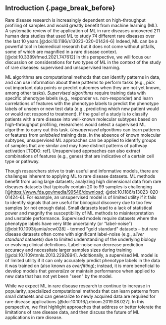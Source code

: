 ## Introduction {.page_break_before}

Rare disease research is increasingly dependent on high-throughput profiling of samples and would greatly benefit from machine learning (ML). 
A systematic review of the application of ML in rare diseases uncovered 211 human data studies that used ML to study 74 different rare diseases over the last 10 years.[@doi:10.1186/s13023-020-01424-6] 
Indeed, ML can be a powerful tool in biomedical research but it does not come without pitfalls, some of which are magnified in a rare disease context.[@doi:10.3389/fmed.2021.747612]
In this perspective, we will focus our discussion on considerations for two types of ML in the context of the study of rare diseases: supervised and unsupervised learning.

ML algorithms are computational methods that can identify patterns in data, and can use information about these patterns to perform tasks (e.g., pick out important data points or predict outcomes when they are not yet known, among other tasks). 
_Supervised algorithms_ require training data with specific phenotype labels (e.g., responder vs. non-responder) and learn correlations of features with the phenotype labels to predict the phenotype labels of unseen or new test data (e.g., predicting which new patient would or would not respond to treatment).
If the goal of a study is to classify patients with a rare disease into well-known molecular subtypes based on high-throughput profiling, researchers would select a supervised ML algorithm to carry out this task. 
_Unsupervised algorithms_ can learn patterns or features from _unlabeled_ training data.
In the absence of known molecular subtypes, unsupervised ML approaches can be applied to identify groups of samples that are similar and may have distinct patterns of pathway activation [TODO: ref].
Unsupervised approaches can also extract combinations of features (e.g., genes) that are indicative of a certain cell type or pathway.

Though researchers strive to train useful and informative models, there are challenges inherent to applying ML to rare disease datasets. 
ML methods benefit from using large datasets; analyzing high dimensional data from rare diseases datasets that typically contain 20 to 99 samples is challenging [@https://www.fda.gov/media/99546/download; @doi:10.1186/s13023-020-01424-6].
For example, an unsupervised model is of limited utility if it fails to identify signals that are useful for biological discovery due to too few samples (or not enough data).
Small datasets lead to a lack of statistical power and magnify the susceptibility of ML methods to misinterpretation and unstable performance.
Supervised models require datasets where the phenotype labels have very little uncertainty (or “label-noise”) [@doi:10.1093/jamia/ocw028] – termed "gold standard" datasets – but rare disease datasets often come with significant label-noise (e.g., _silver standard_ datasets) due to limited understanding of the underlying biology or evolving clinical definitions. 
Label-noise can decrease prediction accuracy and necessitate larger samples sizes during training [@doi:10.1109/tnnls.2013.2292894].
Additionally, a supervised ML model is of limited utility if it can only accurately predict phenotype labels in the data it was trained on (also known as _overfitting_); instead, it is more beneficial to develop models that _generalize_ or maintain performance when applied to new data that has not yet been "seen" by the model.

While we expect ML in rare disease research to continue to increase in popularity, specialized computational methods that can learn patterns from small datasets and can generalize to newly acquired data are required for rare disease applications [@doi:10.1016/j.ebiom.2019.08.027]. 
In this perspective, we first highlight approaches that address or better tolerate the limitations of rare disease data, and then discuss the future of ML applications in rare disease.
